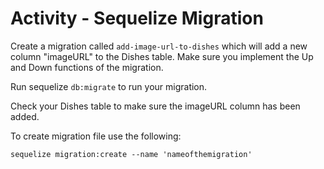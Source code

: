 # Activity - Sequelize Migration


Create a migration called ```add-image-url-to-dishes``` which will add a new column "imageURL" to the Dishes table. Make sure you implement the Up and Down functions of the migration. 

Run sequelize `db:migrate` to run your migration. 

Check your Dishes table to make sure the imageURL column has been added. 

To create migration file use the following: 

`sequelize migration:create --name 'nameofthemigration'`
